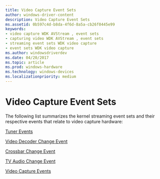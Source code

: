 ```yaml
---
title: Video Capture Event Sets
author: windows-driver-content
description: Video Capture Event Sets
ms.assetid: 0b597c4d-b8da-4f6d-8a5a-cb26f0445e99
keywords:
- video capture WDK AVStream , event sets
- capturing video WDK AVStream , event sets
- streaming event sets WDK video capture
- event sets WDK video capture
ms.author: windowsdriverdev
ms.date: 04/20/2017
ms.topic: article
ms.prod: windows-hardware
ms.technology: windows-devices
ms.localizationpriority: medium
---
```


# Video Capture Event Sets


The following list summarizes the kernel streaming event sets and their respective events that relate to video capture hardware:

[Tuner Events](tuner-events.md)

[Video Decoder Change Event](video-decoder-change-event.md)

[Crossbar Change Event](crossbar-change-event.md)

[TV Audio Change Event](tv-audio-change-event.md)

[Video Capture Events](video-capture-events.md)

 

 




